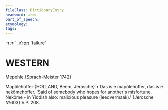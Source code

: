 ```yaml
---
fileClass: DictionaryEntry
headword: מפּלה
part_of_speech: 
etymology: 
tags: 
---
```

מפּלה, ־ות
די
'failure'

WESTERN
========

Mepohle {Sprach-Meister 1742}

Mapôlehoffer {HOLLAND, Beem, Jerosche}
	•	Das is e mapôlehoffer, das is e nekômehoffer. 'Said of somebody who hopes for another's misfortune. Nekôme - in Yiddish also: malicious pleasure (leedvermaak).' {Jerosche №603}
V.P. 208.